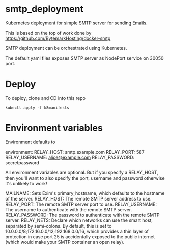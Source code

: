 # smtp_deployment
Kubernetes deployment for simple SMTP server for sending Emails.

This is based on the top of work done by https://github.com/BytemarkHosting/docker-smtp

SMTP deployment can be orchestrated using Kubernetes.

The default yaml files exposes SMTP server as NodePort service on 30050 port.

# Deploy

To deploy, clone and CD into this repo

`kubectl apply -f k8manifests`

# Environment variables

Environment defaults to
    
environment:
  RELAY_HOST: smtp.example.com
  RELAY_PORT: 587
  RELAY_USERNAME: alice@example.com
  RELAY_PASSWORD: secretpassword
  
All environment variables are optional. But if you specify a RELAY_HOST, then you'll want to also specify the port, username and password otherwise it's unlikely to work!

MAILNAME: Sets Exim's primary_hostname, which defaults to the hostname of the server.
RELAY_HOST: The remote SMTP server address to use.
RELAY_PORT: The remote SMTP server port to use.
RELAY_USERNAME: The username to authenticate with the remote SMTP server.
RELAY_PASSWORD: The password to authenticate with the remote SMTP server.
RELAY_NETS: Declare which networks can use the smart host, separated by semi-colons. By default, this is set to 10.0.0.0/8;172.16.0.0/12;192.168.0.0/16, which provides a thin layer of protection in case port 25 is accidentally exposed to the public internet (which would make your SMTP container an open relay).
